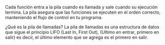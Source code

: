 Cada función entra a la pila cuando es llamada y sale cuando su ejecución termina.
La pila asegura que las funciones se ejecuten en el orden correcto,
manteniendo el flujo de control en tu programa.

¿Qué es la pila de llamadas?
La pila de llamadas es una estructura de datos que sigue el principio
LIFO (Last In, First Out), (Ultimo en entrar, primero en salir) es decir, el último elemento que se agrega es el primero en salir.
